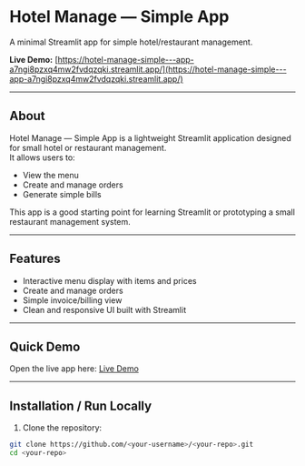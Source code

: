 # Hotel Manage — Simple App

A minimal Streamlit app for simple hotel/restaurant management.

**Live Demo:** [https://hotel-manage-simple---app-a7ngi8pzxq4mw2fvdqzqki.streamlit.app/](https://hotel-manage-simple---app-a7ngi8pzxq4mw2fvdqzqki.streamlit.app/)

---

## About
Hotel Manage — Simple App is a lightweight Streamlit application designed for small hotel or restaurant management.  
It allows users to:
- View the menu
- Create and manage orders
- Generate simple bills

This app is a good starting point for learning Streamlit or prototyping a small restaurant management system.

---

## Features
- Interactive menu display with items and prices
- Create and manage orders
- Simple invoice/billing view
- Clean and responsive UI built with Streamlit

---

## Quick Demo
Open the live app here: [Live Demo](https://hotel-manage-simple---app-a7ngi8pzxq4mw2fvdqzqki.streamlit.app/)

---

## Installation / Run Locally
1. Clone the repository:
```bash
git clone https://github.com/<your-username>/<your-repo>.git
cd <your-repo>
